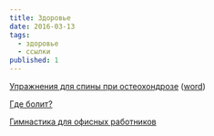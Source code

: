 ```yaml
---
title: Здоровье
date: 2016-03-13
tags:
  - здоровье
  - ссылки
published: 1
---
```


<a href="http://spinet.ru/osteoh/lgimckb.php">Упражнения для спины при остеохондрозе</a> (<a href="{{ '/i/lgprint.doc' | url }}">word</a>)<br>

<a href="http://www.mhealth.ru/health/organizm/345061/">Где болит?</a><br>

<a href="http://lfk-gimnastika.com/lfk-i/158-gimnastika-dlya-ofisnykh-rabotnikov">Гимнастика для офисных работников</a><br>